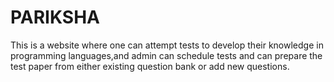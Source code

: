 # PARIKSHA
This is a website where one can attempt tests to develop their knowledge in programming languages,and admin can schedule tests and can prepare the test paper from either existing question bank or add new questions. 
